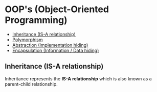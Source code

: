 # OOP's (Object-Oriented Programming)

- [Inheritance (IS-A relationship)](#inheritance-is-a-relationship)
- [Polymorphism](#chapter-2)
- [Abstraction (Implementation hiding)](#chapter-3)
- [Encapsulation (Information / Data hiding)](#chapter-3)

## Inheritance (IS-A relationship)

Inheritance represents the **IS-A relationship** which is also known as a parent-child relationship.
